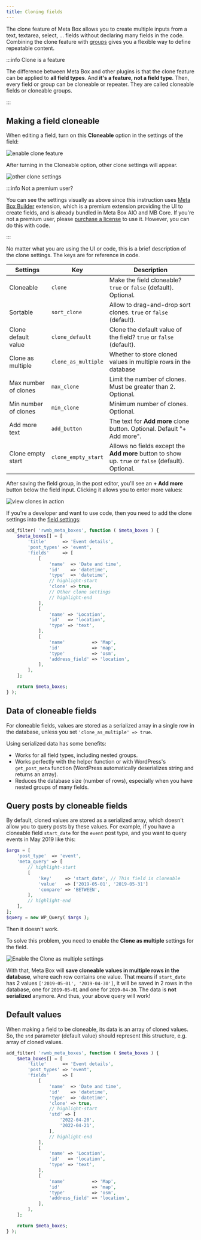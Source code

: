 ```yaml
---
title: Cloning fields
---
```


The clone feature of Meta Box allows you to create multiple inputs from a text, textarea, select, ... fields without declaring many fields in the code. Combining the clone feature with [groups](/extensions/meta-box-group/) gives you a flexible way to define repeatable content.

:::info Clone is a feature

The difference between Meta Box and other plugins is that the clone feature can be applied to **all field types**. And **it's a feature, not a field type**. Then, every field or group can be cloneable or repeater. They are called cloneable fields or cloneable groups.

:::

## Making a field cloneable

When editing a field, turn on this **Cloneable** option in the settings of the field:

![enable clone feature](https://i.imgur.com/KbnSFBe.png)

After turning in the Cloneable option, other clone settings will appear.

![other clone settings](https://i.imgur.com/uhhImkb.png)

:::info Not a premium user?

You can see the settings visually as above since this instruction uses [Meta Box Builder](https://metabox.io/plugins/meta-box-builder/) extension, which is a premium extension providing the UI to create fields, and is already bundled in Meta Box AIO and MB Core. If you're not a premium user, please [purchase a license](https://metabox.io/pricing/) to use it. However, you can do this with code.

:::

No matter what you are using the UI or code, this is a brief description of the clone settings. The keys are for reference in code.

Settings|Key|Description
---|---|---
Cloneable|`clone`|Make the field cloneable? `true` or `false` (default). Optional.
Sortable|`sort_clone`|Allow to drag-and-drop sort clones. `true` or `false` (default).
Clone default value|`clone_default`|Clone the default value of the field? `true` or `false` (default).
Clone as multiple|`clone_as_multiple`| Whether to store cloned values in multiple rows in the database
Max number of clones|`max_clone`|Limit the number of clones. Must be greater than 2. Optional.
Min number of clones|`min_clone`|Minimum number of clones. Optional.
Add more text|`add_button`|The text for **Add more** clone button. Optional. Default "+ Add more".
Clone empty start|`clone_empty_start`|Allows no fields except the **Add more** button to show up. `true` or `false` (default). Optional.

After saving the field group, in the post editor, you'll see an **+ Add more** button below the field input. Clicking it allows you to enter more values:

![view clones in action](https://i.imgur.com/PM4Mbqb.png)

If you're a developer and want to use code, then you need to add the clone settings into the [field settings](/creating-fields-with-code/#fields):

```php
add_filter( 'rwmb_meta_boxes', function ( $meta_boxes ) {
	$meta_boxes[] = [
		'title'      => 'Event details',
		'post_types' => 'event',
		'fields'     => [
			[
				'name'  => 'Date and time',
				'id'    => 'datetime',
				'type'  => 'datetime',
				// highlight-start
				'clone' => true,
				// Other clone settings
				// highlight-end
			],
			[
				'name' => 'Location',
				'id'   => 'location',
				'type' => 'text',
			],
			[
				'name'          => 'Map',
				'id'            => 'map',
				'type'          => 'osm',
				'address_field' => 'location',
			],
		],
	];

	return $meta_boxes;
} );
```

## Data of cloneable fields

For cloneable fields, values are stored as a serialized array in a single row in the database, unless you set `'clone_as_multiple' => true`.

Using serialized data has some benefits:

- Works for all field types, including nested groups.
- Works perfectly with the helper function or with WordPress's `get_post_meta` function (WordPress automatically deserializes string and returns an array).
- Reduces the database size (number of rows), especially when you have nested groups of many fields.

## Query posts by cloneable fields

By default, cloned values are stored as a serialized array, which doesn't allow you to query posts by these values. For example, if you have a cloneable field `start_date` for the `event` post type, and you want to query events in May 2019 like this:

```php
$args = [
	'post_type'  => 'event',
	'meta_query' => [
		// highlight-start
		[
			'key'     => 'start_date', // This field is cloneable
			'value'   => ['2019-05-01', '2019-05-31']
			'compare' => 'BETWEEN',
		],
		// highlight-end
	],
];
$query = new WP_Query( $args );
```

Then it doesn't work.

To solve this problem, you need to enable the **Clone as multiple** settings for the field.

![Enable the Clone as multiple settings](https://i.imgur.com/D2gGXup.png)

With that, Meta Box will **save cloneable values in multiple rows in the database**, where each row contains one value. That means if `start_date` has 2 values `['2019-05-01', '2019-04-30']`, it will be saved in 2 rows in the database, one for `2019-05-01` and one for `2019-04-30`. The data is **not serialized** anymore. And thus, your above query will work!

## Default values

When making a field to be cloneable, its data is an array of cloned values. So, the `std` parameter (default value) should represent this structure, e.g. array of cloned values.

```php
add_filter( 'rwmb_meta_boxes', function ( $meta_boxes ) {
	$meta_boxes[] = [
		'title'      => 'Event details',
		'post_types' => 'event',
		'fields'     => [
			[
				'name'  => 'Date and time',
				'id'    => 'datetime',
				'type'  => 'datetime',
				'clone' => true,
				// highlight-start
				'std' => [
					'2022-04-20',
					'2022-04-21',
				],
				// highlight-end
			],
			[
				'name' => 'Location',
				'id'   => 'location',
				'type' => 'text',
			],
			[
				'name'          => 'Map',
				'id'            => 'map',
				'type'          => 'osm',
				'address_field' => 'location',
			],
		],
	];

	return $meta_boxes;
} );
```
